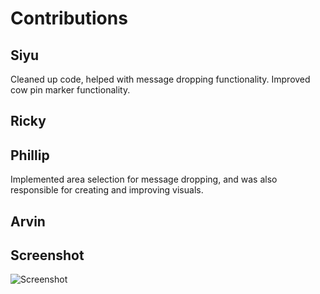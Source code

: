 # Contributions

## Siyu
Cleaned up code, helped with message dropping functionality. Improved cow pin marker functionality.


## Ricky


## Phillip
Implemented area selection for message dropping, and was also responsible for creating and improving visuals.

## Arvin

## Screenshot
![Screenshot](images/Milestone7.jpg)
